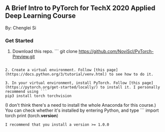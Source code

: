 ## A Brief Intro to PyTorch for TechX 2020 Applied Deep Learning Course 

By: Chenglei Si 


### Get Started 

1. Download this repo. ```
git clone https://github.com/NoviScl/PyTorch-Preview.git
```

2. Create a virtual environment. Follow [this page](https://docs.python.org/3/tutorial/venv.html) to see how to do it.

3. In your virtual environment, install PyTorch. Follow [this page](https://pytorch.org/get-started/locally/) to install it. I personally recommend using ```
pip3 install torch torchvision 
``` 
(I don't think there's a need to install the whole Anaconda for this course.)
You can check whether it's installed by entering Python, and type ```
import torch
print (torch.__version__)
``` 
I recommend that you install a version >= 1.0.0

